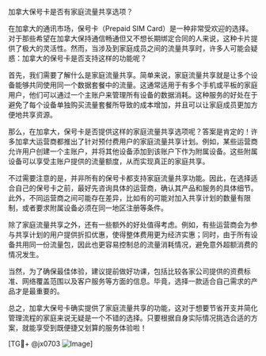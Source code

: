 加拿大保号卡是否有家庭流量共享选项？

在加拿大的通讯市场，保号卡（Prepaid SIM Card）是一种非常受欢迎的选择。对于那些希望在加拿大保持通信畅通但又不想长期绑定合同的人来说，这种卡片提供了极大的灵活性。然而，当涉及到家庭成员之间的流量共享时，许多人可能会疑惑：加拿大的保号卡是否支持这样的功能呢？

首先，我们需要了解什么是家庭流量共享。简单来说，家庭流量共享就是让多个设备能够共同使用同一个数据套餐中的流量。这通常适用于有多个手机或平板的家庭用户，他们可以通过一个主账户来管理所有设备的数据消耗。这种服务的好处在于避免了每个设备单独购买流量套餐所导致的成本增加，并且可以让家庭成员更加方便地共享资源。

那么，在加拿大，保号卡是否提供这样的家庭流量共享选项呢？答案是肯定的！许多加拿大运营商都推出了针对预付费用户的家庭流量共享计划。例如，某些运营商允许用户创建一个主账户，并将其他设备添加到该账户下作为附属设备。这些附属设备可以享受主账户提供的流量额度，从而实现真正的家庭共享。

不过需要注意的是，并非所有的保号卡都支持家庭流量共享功能。因此，在选择适合自己的保号卡之前，最好先咨询具体的运营商，确认其产品和服务的具体细节。此外，不同运营商之间可能存在差异，比如有的可能对加入共享计划的数量有限制，或者要求附属设备必须在同一地区注册等条件。

除了家庭流量共享之外，还有一些额外的好处值得考虑。例如，有些运营商会为参与共享计划的用户提供折扣优惠，使得整体费用更为经济实惠；同时，由于所有设备共用同一份流量包，因此也更容易控制总的流量消耗情况，避免意外超额消费的情况发生。

当然，为了确保最佳体验，建议提前做好功课，包括比较各家公司提供的资费标准、网络覆盖范围以及客户服务等方面的信息。毕竟，选择一款适合自己需求的产品才是最重要的。

总之，加拿大保号卡确实提供了家庭流量共享的功能，这对于想要节省开支并简化管理流程的家庭来说无疑是一个不错的选择。只要根据自身实际情况挑选合适的方案，就能享受到既便捷又划算的服务体验啦！

[TG💪+ @jx0703 ![Image](https://github.com/user-attachments/assets/dbca1d08-cadb-493c-b0ec-ad6f7a83f270)]